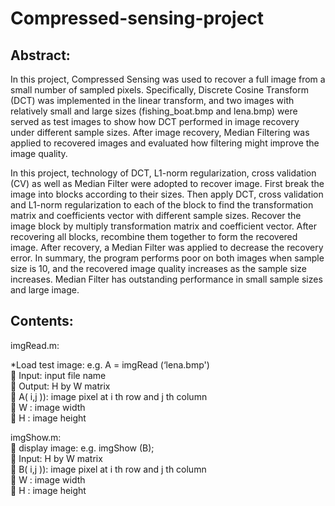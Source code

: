 # Compressed-sensing-project

Abstract: </br>
---

In this project, Compressed Sensing was used to recover a full image from a small number of sampled pixels. Specifically, Discrete Cosine Transform (DCT) was implemented in the linear transform, and two images with relatively small and large sizes (fishing_boat.bmp and lena.bmp) were served as test images to show how DCT performed in image recovery under different sample sizes. After image recovery, Median Filtering was applied to recovered images and evaluated how filtering might improve the image quality. 

In this project, technology of DCT, L1-norm regularization, cross validation (CV) as well as Median Filter were adopted to recover image. First break the image into blocks according to their sizes. Then apply DCT, cross validation and L1-norm regularization to each of the block to find the transformation matrix and coefficients vector with different sample sizes. Recover the image block by multiply transformation matrix and coefficient vector. After recovering all blocks, recombine them together to form the recovered image. After recovery, a Median Filter was applied to decrease the recovery error. In summary, the program performs poor on both images when sample size is 10, and the recovered image quality increases as the sample size increases. Median Filter has outstanding performance in small sample sizes and large image. 

Contents:
---
imgRead.m:</br>

*Load test image: e.g. A = imgRead (‘lena.bmp')</br>

Input: input file name</br>

Output: H by W matrix</br>

A( i,j )): image pixel at i th row and j th column</br>

W : image width</br>

H : image height</br>

imgShow.m:</br>

display image: e.g. imgShow (B);</br>

Input: H by W matrix</br>

B( i,j )): image pixel at i th row and j th column</br>

W : image width</br>

H : image height</br>
